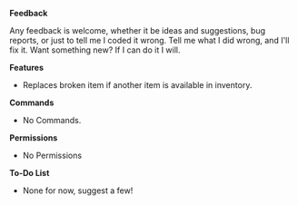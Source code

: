 **Feedback**

Any feedback is welcome, whether it be ideas and suggestions, bug reports, or just to tell me I coded it wrong. Tell me what I did wrong, and I'll fix it. Want something new? If I can do it I will.

**Features**


* Replaces broken item if another item is available in inventory.


**Commands**


* No Commands.


**Permissions**


* No Permissions


**To-Do List**


* None for now, suggest a few!